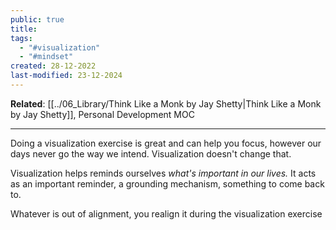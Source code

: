 ```yaml
---
public: true
title: 
tags:
  - "#visualization"
  - "#mindset"
created: 28-12-2022
last-modified: 23-12-2024
---
```

**Related**: [[../06_Library/Think Like a Monk by Jay Shetty|Think Like a Monk by Jay Shetty]], Personal Development MOC

---
Doing a visualization exercise is great and can help you focus, however our days never go the way we intend. Visualization doesn't change that. 

Visualization helps reminds ourselves *what's important in our lives.* It acts as an important reminder, a grounding mechanism, something to come back to.

Whatever is out of alignment, you realign it during the visualization exercise 